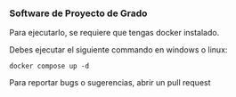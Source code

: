 ### Software de Proyecto de Grado

Para ejecutarlo, se requiere que tengas docker instalado.

Debes ejecutar el siguiente commando en windows o linux:

`docker compose up -d`

Para reportar bugs o sugerencias, abrir un pull request

